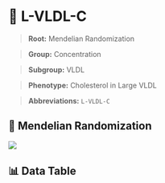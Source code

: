 # 🧪 L-VLDL-C

> **Root:** Mendelian Randomization

> **Group:** Concentration  

> **Subgroup:** VLDL

> **Phenotype:** Cholesterol in Large VLDL  

> **Abbreviations:** `L-VLDL-C`

## 🧬 Mendelian Randomization  

<img src="/MR/Figures/Inverse/LhengxianVLDLhengxianC.png"/>


## 📊 Data Table


<CsvTableMRI src="/public/MR/Data/Inverse/LhengxianVLDLhengxianC.csv"/>
